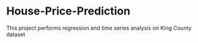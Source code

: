 # House-Price-Prediction
This project performs regression and time series analysis on King County dataset
